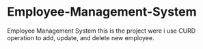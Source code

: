 # Employee-Management-System
Employee Management System this is the project were i use CURD operation to add, update, and delete new employee.
